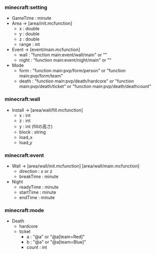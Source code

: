 ### minecraft:setting
- GameTime : minute
- Area -> [area/init.mcfunction]
  - x : double
  - y : double
  - z : double
  - range : int
- Event -> [event/main.mcfunction]
  - wall : "function main:event/wall/main" or ""
  - night : "function main:event/night/main" or ""
- Mode
  - form : "function main:pvp/form/person" or "function main:pvp/form/team"
  - death : "function main:pvp/death/hardcore" or "function main:pvp/death/ticket" or "function main:pvp/death/deathcount"


### minecraft:wall
- Install -> [area/wall/fill.mcfunction]
  - x : int
  - z : int
  - y : int (fillの高さ)
  - block : string
  - load_x
  - load_y

### minecraft:event
- Wall -> [area/wall/init.mcfunction] [area/wall/main.mcfunction]
  - direction : x or z
  - breakTime : minute
- Night
  - readyTime : minute
  - startTime : minute
  - endTime : minute

### minecraft:mode
- Death
  - hardcore
  - ticket
    - a : "@a" or "@a[team=Red]"
    - b : "@a" or "@a[team=Blue]"
    - count : int
